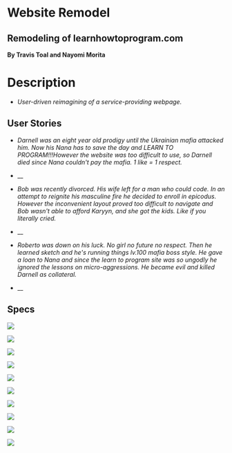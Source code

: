 # Website Remodel

## Remodeling of learnhowtoprogram.com

**By Travis Toal and Nayomi Morita**

# Description
* _User-driven reimagining of a service-providing webpage._


## User Stories
* _Darnell was an eight year old prodigy until the Ukrainian mafia attacked him. Now his Nana has to save the day and LEARN TO PROGRAM!!!However the website was too difficult to use, so Darnell died since Nana couldn't pay the mafia. 1 like = 1 respect._

* __

* _Bob was recently divorced. His wife left for a man who could code. In an attempt to reignite his masculine fire he decided to enroll in epicodus. However the inconvenient layout proved too difficult to navigate and Bob wasn't able to afford Karyyn, and she got the kids. Like if you literally cried._

* __

* _Roberto was down on his luck. No girl no future no respect. Then he learned sketch and he's running things lv.100 mafia boss style. He gave a loan to Nana and since the learn to program site was so ungodly he ignored the lessons on micro-aggressions. He became evil and killed Darnell as collateral._

* __

## Specs

![](img/full-shot.png)

![](img/main.png)

![](img/front.png)

![](img/ui.png)

![](img/week.png)

![](img/tuesday.png)

![](img/exercise-text.png)

![](img/exercise-cheat.png)

![](img/lesson-text.png)

![](img/lesson-cheat.png)
